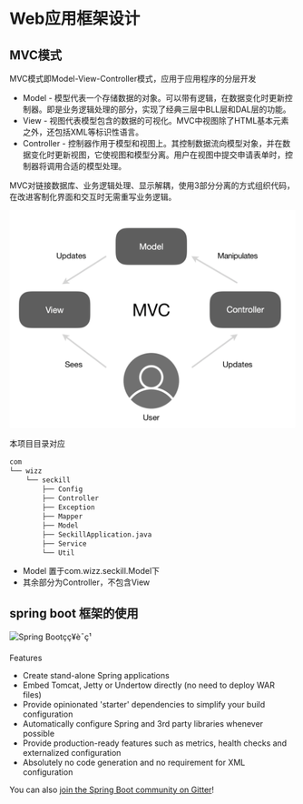 # Web应用框架设计

## MVC模式

MVC模式即Model-View-Controller模式，应用于应用程序的分层开发

+ Model - 模型代表一个存储数据的对象。可以带有逻辑，在数据变化时更新控制器。即是业务逻辑处理的部分，实现了经典三层中BLL层和DAL层的功能。
+ View - 视图代表模型包含的数据的可视化。MVC中视图除了HTML基本元素之外，还包括XML等标识性语言。
+ Controller - 控制器作用于模型和视图上。其控制数据流向模型对象，并在数据变化时更新视图，它使视图和模型分离。用户在视图中提交申请表单时，控制器将调用合适的模型处理。

MVC对链接数据库、业务逻辑处理、显示解耦，使用3部分分离的方式组织代码，在改进客制化界面和交互时无需重写业务逻辑。

![MVC](https://raw.githubusercontent.com/ACERY1/webHomework/master/screenshots/MVC.png)

本项目目录对应

```
com
└── wizz
	└── seckill
		├── Config
		├── Controller
        ├── Exception
        ├── Mapper
        ├── Model
        ├── SeckillApplication.java
        ├── Service
        └── Util
```

+ Model 置于com.wizz.seckill.Model下
+ 其余部分为Controller，不包含View



## spring  boot 框架的使用

![Spring Bootçç¥è¯ç¹](https://raw.githubusercontent.com/rootsongjc/kubernetes-handbook/master/images/spring-boot-note-spots.png)

Features

- Create stand-alone Spring applications
- Embed Tomcat, Jetty or Undertow directly (no need to deploy WAR files)
- Provide opinionated 'starter' dependencies to simplify your build configuration
- Automatically configure Spring and 3rd party libraries whenever possible
- Provide production-ready features such as metrics, health checks and externalized configuration
- Absolutely no code generation and no requirement for XML configuration

You can also [join the Spring Boot community on Gitter](https://gitter.im/spring-projects/spring-boot)!